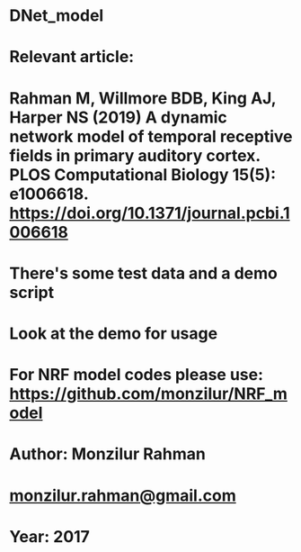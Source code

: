 # DNet_model
#
# Relevant article:
# Rahman M, Willmore BDB, King AJ, Harper NS (2019) A dynamic network model of temporal receptive fields in primary auditory cortex. PLOS Computational Biology 15(5): e1006618. https://doi.org/10.1371/journal.pcbi.1006618
#
# There's some test data and a demo script
# Look at the demo for usage
#
# For NRF model codes please use: https://github.com/monzilur/NRF_model
#
# Author: Monzilur Rahman
# monzilur.rahman@gmail.com
# Year: 2017
